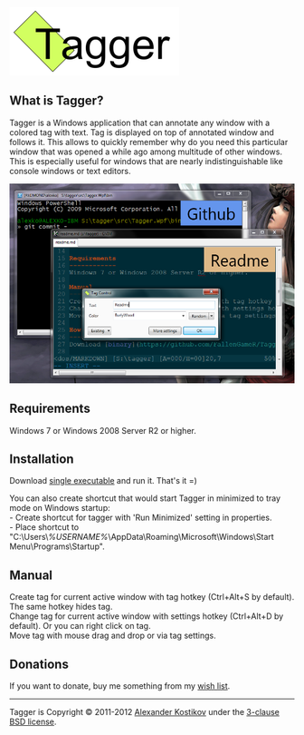 ![Tagger logo](https://github.com/FallenGameR/Tagger/raw/master/info/Logo.png)

What is Tagger?
---------------
Tagger is a Windows application that can annotate any window with a colored tag with text. Tag is displayed on top of annotated window and follows it. This allows to quickly remember why do you need this particular window that was opened a while ago among multitude of other windows. This is especially useful for windows that are nearly indistinguishable like console windows or text editors.

![Tagger screenshot](https://github.com/FallenGameR/Tagger/raw/master/info/Screenshot.png)

Requirements
------------
Windows 7 or Windows 2008 Server R2 or higher.

Installation
--------------
Download [single executable](https://github.com/FallenGameR/Tagger/raw/master/bins/Tagger.exe) and run it. That's it =)

You can also create shortcut that would start Tagger in minimized to tray mode on Windows startup:  
\- Create shortcut for tagger with 'Run Minimized' setting in properties.  
\- Place shortcut to "C:\Users\\*%USERNAME%*\AppData\Roaming\Microsoft\Windows\Start Menu\Programs\Startup".

Manual
------
Create tag for current active window with tag hotkey (Ctrl+Alt+S by default). The same hotkey hides tag.  
Change tag for current active window with settings hotkey (Ctrl+Alt+D by default). Or you can right click on tag.  
Move tag with mouse drag and drop or via tag settings.

Donations
---------
If you want to donate, buy me something from my [wish list](http://www.amazon.com/gp/registry/wishlist/J8ORBQBR43HG).

--------------------------------

Tagger is Copyright &copy; 2011-2012 [Alexander Kostikov](http://fallengamer.livejournal.com/) under the [3-clause BSD license](https://github.com/AutoMapper/AutoMapper/blob/master/LICENSE.txt).

